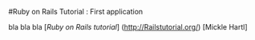 #Ruby on Rails Tutorial : First application

bla bla bla [*Ruby on Rails tutorial*] (http://Railstutorial.org/)
[Mickle Hartl]
